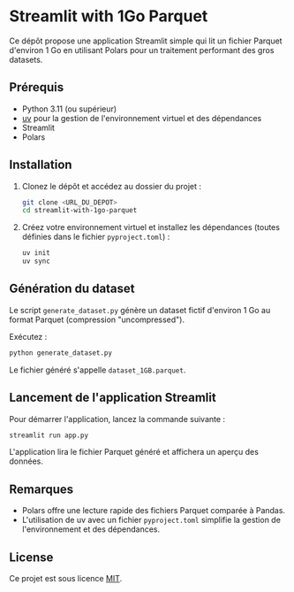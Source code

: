 # Streamlit with 1Go Parquet

Ce dépôt propose une application Streamlit simple qui lit un fichier Parquet d'environ 1 Go en utilisant Polars pour un traitement performant des gros datasets.

## Prérequis

- Python 3.11 (ou supérieur)
- [uv](https://github.com/pdm-project/uv) pour la gestion de l'environnement virtuel et des dépendances
- Streamlit
- Polars

## Installation

1. Clonez le dépôt et accédez au dossier du projet :
   ```bash
   git clone <URL_DU_DEPOT>
   cd streamlit-with-1go-parquet
   ```

2. Créez votre environnement virtuel et installez les dépendances (toutes définies dans le fichier `pyproject.toml`) :
   ```bash
   uv init
   uv sync
   ```

## Génération du dataset

Le script `generate_dataset.py` génère un dataset fictif d'environ 1 Go au format Parquet (compression "uncompressed").

Exécutez :
```bash
python generate_dataset.py
```
Le fichier généré s'appelle `dataset_1GB.parquet`.

## Lancement de l'application Streamlit

Pour démarrer l'application, lancez la commande suivante :
```bash
streamlit run app.py
```
L'application lira le fichier Parquet généré et affichera un aperçu des données.

## Remarques

- Polars offre une lecture rapide des fichiers Parquet comparée à Pandas.
- L'utilisation de uv avec un fichier `pyproject.toml` simplifie la gestion de l'environnement et des dépendances.

## License

Ce projet est sous licence [MIT](LICENSE).